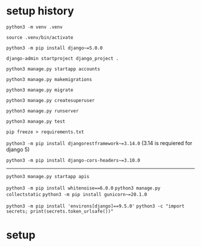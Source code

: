 # setup history

`python3 -m venv .venv`

`source .venv/bin/activate`

`python3 -m pip install django~=5.0.0`

`django-admin startproject django_project .`

`python3 manage.py startapp accounts`

`python3 manage.py makemigrations`

`python3 manage.py migrate`

`python3 manage.py createsuperuser`

`python3 manage.py runserver`

`python3 manage.py test`

`pip freeze > requirements.txt`

`python3 -m pip install djangorestframework~=3.14.0`
(3.14 is requiered for django 5)

`python3 -m pip install django-cors-headers~=3.10.0`

---

`python3 manage.py startapp apis`

`python3 -m pip install whitenoise==6.0.0`
`python3 manage.py collectstatic`
`python3 -m pip install gunicorn~=20.1.0`

`python3 -m pip install 'environs[django]==9.5.0'`
`python3 -c "import secrets; print(secrets.token_urlsafe())"`

# setup
